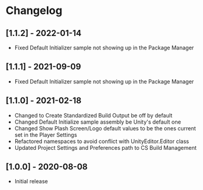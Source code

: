 # Changelog

## [1.1.2] - 2022-01-14

- Fixed Default Initializer sample not showing up in the Package Manager

## [1.1.1] - 2021-09-09

- Fixed Default Initializer sample not showing up in the Package Manager

## [1.1.0] - 2021-02-18

- Changed to Create Standardized Build Output be off by default
- Changed Default Initialize sample assembly be Unity's default one
- Changed Show Plash Screen/Logo default values to be the ones current set in the Player Settings
- Refactored namespaces to avoid conflict with UnityEditor.Editor class
- Updated Project Settings and Preferences path to CS Build Management

## [1.0.0] - 2020-08-08

- Initial release

